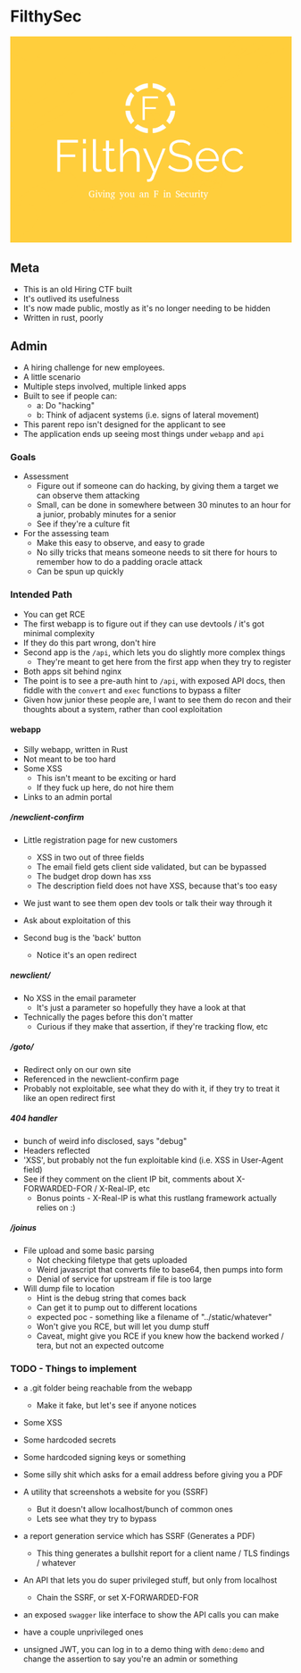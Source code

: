 # FilthySec

![Filthy Security](filthysec-logo.png?raw=true)

## Meta

* This is an old Hiring CTF built
* It's outlived its usefulness
* It's now made public, mostly as it's no longer needing to be hidden
* Written in rust, poorly

## Admin

* A hiring challenge for new employees.
* A little scenario
* Multiple steps involved, multiple linked apps
* Built to see if people can:
  * a: Do "hacking"
  * b: Think of adjacent systems (i.e. signs of lateral movement)
* This parent repo isn't designed for the applicant to see
* The application ends up seeing most things under `webapp` and `api`
### Goals

* Assessment
  * Figure out if someone can do hacking, by giving them a target we can observe them attacking
  * Small, can be done in somewhere between 30 minutes to an hour for a junior, probably minutes for a senior
  * See if they're a culture fit
* For the assessing team
  * Make this easy to observe, and easy to grade
  * No silly tricks that means someone needs to sit there for hours to remember how to do a padding oracle attack
  * Can be spun up quickly

### Intended Path

* You can get RCE
* The first webapp is to figure out if they can use devtools / it's got minimal complexity
* If they do this part wrong, don't hire
* Second app is the `/api`, which lets you do slightly more complex things
  * They're meant to get here from the first app when they try to register
* Both apps sit behind nginx
* The point is to see a pre-auth hint to `/api`, with exposed API docs, then fiddle with the `convert` and `exec` functions to bypass a filter
* Given how junior these people are, I want to see them do recon and their thoughts about a system, rather than cool exploitation

#### webapp

* Silly webapp, written in Rust
* Not meant to be too hard
* Some XSS
  * This isn't meant to be exciting or hard
  * If they fuck up here, do not hire them
* Links to an admin portal

##### /newclient-confirm

* Little registration page for new customers
  * XSS in two out of three fields
  * The email field gets client side validated, but can be bypassed
  * The budget drop down has xss
  * The description field does not have XSS, because that's too easy
* We just want to see them open dev tools or talk their way through it
* Ask about exploitation of this

* Second bug is the 'back' button
  * Notice it's an open redirect

##### newclient/<email>

* No XSS in the email parameter
  * It's just a parameter so hopefully they have a look at that
* Technically the pages before this don't matter
  * Curious if they make that assertion, if they're tracking flow, etc  


##### /goto/<URL>

* Redirect only on our own site
* Referenced in the newclient-confirm page
* Probably not exploitable, see what they do with it, if they try to treat it like an open redirect first


##### 404 handler

* bunch of weird info disclosed, says "debug"
* Headers reflected
* 'XSS', but probably not the fun exploitable kind (i.e. XSS in User-Agent field)
* See if they comment on the client IP bit, comments about X-FORWARDED-FOR / X-Real-IP, etc
  * Bonus points - X-Real-IP is what this rustlang framework actually relies on :)


##### /joinus

* File upload and some basic parsing
  * Not checking filetype that gets uploaded
  * Weird javascript that converts file to base64, then pumps into form
  * Denial of service for upstream if file is too large
* Will dump file to location
  * Hint is the debug string that comes back
  * Can get it to pump out to different locations
  * expected poc - something like a filename of "../static/whatever"
  * Won't give you RCE, but will let you dump stuff
  * Caveat, might give you RCE if you knew how the backend worked / tera, but not an expected outcome

### TODO - Things to implement

* a .git folder being reachable from the webapp
  * Make it fake, but let's see if anyone notices
* Some XSS
* Some hardcoded secrets
* Some hardcoded signing keys or something


* Some silly shit which asks for a email address before giving you a PDF
* A utility that screenshots a website for you (SSRF)
  * But it doesn't allow localhost/bunch of common ones
  * Lets see what they try to bypass
* a report generation service which has SSRF (Generates a PDF)
  * This thing generates a bullshit report for a client name / TLS findings / whatever
* An API that lets you do super privileged stuff, but only from localhost
  * Chain the SSRF, or set X-FORWARDED-FOR
* an exposed `swagger` like interface to show the API calls you can make
* have a couple unprivileged ones
* unsigned JWT, you can log in to a demo thing with `demo:demo` and change the assertion to say you're an admin or something
